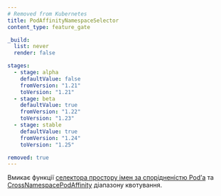 ```yaml
---
# Removed from Kubernetes
title: PodAffinityNamespaceSelector
content_type: feature_gate

_build:
  list: never
  render: false

stages:
  - stage: alpha 
    defaultValue: false
    fromVersion: "1.21"
    toVersion: "1.21"
  - stage: beta 
    defaultValue: true
    fromVersion: "1.22"
    toVersion: "1.23"
  - stage: stable
    defaultValue: true
    fromVersion: "1.24"
    toVersion: "1.25"

removed: true
---
```

Вмикає функції [селектора простору імен за спорідненістю Podʼа](/uk/docs/concepts/scheduling-eviction/assign-pod-node/#namespace-selector) та [CrossNamespacePodAffinity](/uk/docs/concepts/policy/resource-quotas/#cross-namespace-pod-affinity-quota) діапазону квотування.

